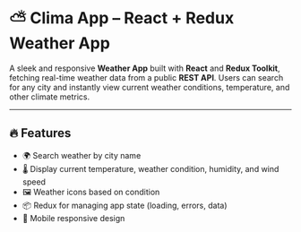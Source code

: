# ⛅ Clima App – React + Redux Weather App

A sleek and responsive **Weather App** built with **React** and **Redux Toolkit**, fetching real-time weather data from a public **REST API**. Users can search for any city and instantly view current weather conditions, temperature, and other climate metrics.

---


## 🔥 Features

- 🌍 Search weather by city name
- 🌡️ Display current temperature, weather condition, humidity, and wind speed
- 🖼️ Weather icons based on condition
- 📦 Redux for managing app state (loading, errors, data)
- 📱 Mobile responsive design

